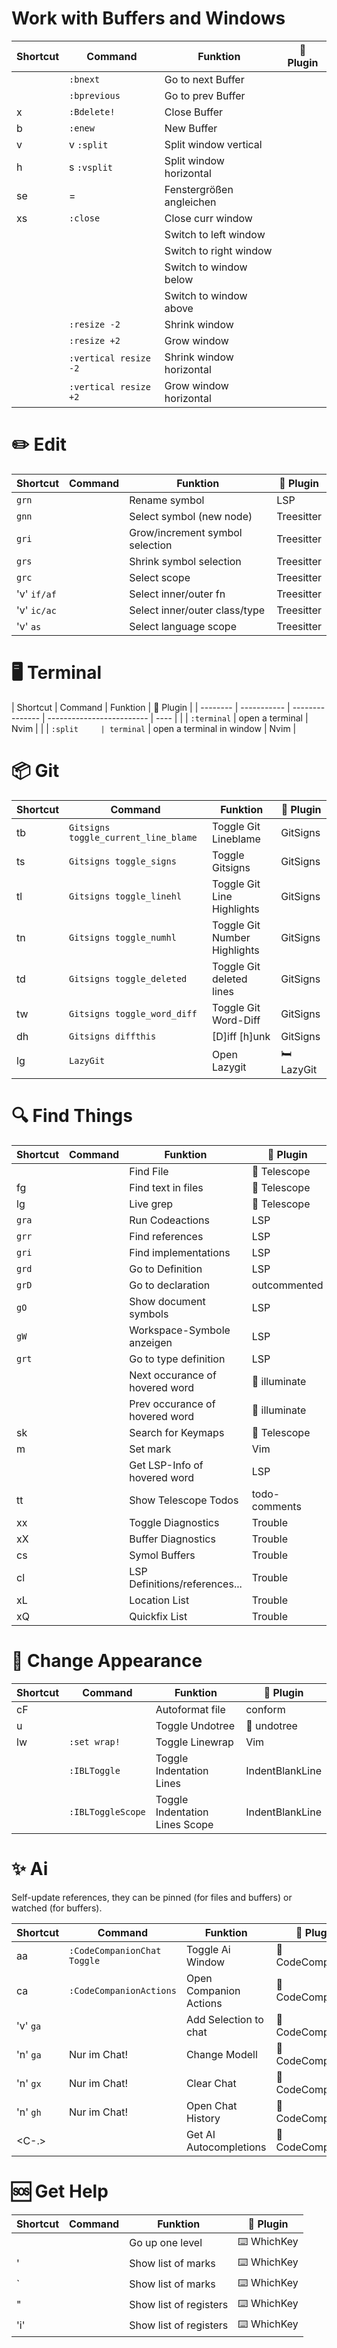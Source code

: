 # Work with Buffers and Windows

| Shortcut   | Command               | Funktion                 | 🔌 Plugin |
| ---------- | --------------------- | ------------------------ | --------- |
| <Tab>      | `:bnext`              | Go to next Buffer        |           |
| <S-Tab>    | `:bprevious`          | Go to prev Buffer        |           |
| <leader>x  | `:Bdelete!`           | Close Buffer             |           |
| <leader>b  | `:enew`               | New Buffer               |           |
| <leader>v  | <C-w>v `:split`       | Split window vertical    |           |
| <leader>h  | <C-w>s `:vsplit`      | Split window horizontal  |           |
| <leader>se | <C-w>=                | Fenstergrößen angleichen |           |
| <leader>xs | `:close`              | Close curr window        |           |
| <C-h>      | <C-w><C-h>            | Switch to left window    |           |
| <C-l>      | <C-w><C-l>            | Switch to right window   |           |
| <C-j>      | <C-w><C-j>            | Switch to window below   |           |
| <C-k>      | <C-w><C-k>            | Switch to window above   |           |
| <Up>       | `:resize -2`          | Shrink window            |           |
| <Down>     | `:resize +2`          | Grow window              |           |
| <Left>     | `:vertical resize -2` | Shrink window horizontal |           |
| <Right>    | `:vertical resize +2` | Grow window horizontal   |           |

# ✏️ Edit

| Shortcut    | Command | Funktion                        | 🔌 Plugin  |
| ----------- | ------- | ------------------------------- | ---------- |
| `grn`       |         | Rename symbol                   | LSP        |
| `gnn`       |         | Select symbol (new node)        | Treesitter |
| `gri`       |         | Grow/increment symbol selection | Treesitter |
| `grs`       |         | Shrink symbol selection         | Treesitter |
| `grc`       |         | Select scope                    | Treesitter |
| 'v' `if/af` |         | Select inner/outer fn           | Treesitter |
| 'v' `ic/ac` |         | Select inner/outer class/type   | Treesitter |
| 'v' `as`    |         | Select language scope           | Treesitter |

# 🖥️ Terminal

| Shortcut | Command     | Funktion        | 🔌 Plugin                 |
| -------- | ----------- | --------------- | ------------------------- | ---- |
|          | `:terminal` | open a terminal | Nvim                      |
|          | `:split     | terminal`       | open a terminal in window | Nvim |

# 📦 Git

| Shortcut    | Command                              | Funktion                     | 🔌 Plugin  |
| ----------- | ------------------------------------ | ---------------------------- | ---------- |
| <leader>tb  | `Gitsigns toggle_current_line_blame` | Toggle Git Lineblame         | GitSigns   |
| <leader>ts  | `Gitsigns toggle_signs`              | Toggle Gitsigns              | GitSigns   |
| <leader>tl  | `Gitsigns toggle_linehl`             | Toggle Git Line Highlights   | GitSigns   |
| <leader>tn  | `Gitsigns toggle_numhl`              | Toggle Git Number Highlights | GitSigns   |
| <leader>td  | `Gitsigns toggle_deleted`            | Toggle Git deleted lines     | GitSigns   |
| <leader>tw  | `Gitsigns toggle_word_diff`          | Toggle Git Word-Diff         | GitSigns   |
| <leader>dh  | `Gitsigns diffthis`                  | [D]iff [h]unk                | GitSigns   |
| <leader>lg  | `LazyGit`                            | Open Lazygit                 | 🛏️ LazyGit |

# 🔍 Find Things

| Shortcut    | Command | Funktion                       | 🔌 Plugin     |
| ----------- | ------- | ------------------------------ | ------------- |
| <C-p>       |         | Find File                      | 🔭 Telescope  |
| <leader>fg  |         | Find text in files             | 🔭 Telescope  |
| <leader>lg  |         | Live grep                      | 🔭 Telescope  |
| `gra`       |         | Run Codeactions                | LSP           |
| `grr`       |         | Find references                | LSP           |
| `gri`       |         | Find implementations           | LSP           |
| `grd`       |         | Go to Definition               | LSP           |
| `grD`       |         | Go to declaration              | outcommented  |
| `gO`        |         | Show document symbols          | LSP           |
| `gW`        |         | Workspace-Symbole anzeigen     | LSP           |
| `grt`       |         | Go to type definition          | LSP           |
| <a-n>       |         | Next occurance of hovered word | 🔦 illuminate |
| <a-p>       |         | Prev occurance of hovered word | 🔦 illuminate |
| <leader>sk  |         | Search for Keymaps             | 🔭 Telescope  |
| m<sign>     |         | Set mark <sign>                | Vim           |
| <S-k>       |         | Get LSP-Info of hovered word   | LSP           |
| <leader>tt  |         | Show Telescope Todos           | todo-comments |
| <leader>xx  |         | Toggle Diagnostics             | Trouble       |
| <leader>xX  |         | Buffer Diagnostics             | Trouble       |
| <leader>cs  |         | Symol Buffers                  | Trouble       |
| <leader>cl  |         | LSP Definitions/references...  | Trouble       |
| <leader>xL  |         | Location List                  | Trouble       |
| <leader>xQ  |         | Quickfix List                  | Trouble       |

# 💄 Change Appearance

| Shortcut   | Command           | Funktion                       | 🔌 Plugin       |
| ---------- | ----------------- | ------------------------------ | --------------- |
| <leader>cF |                   | Autoformat file                | conform         |
| <leader>u  |                   | Toggle Undotree                | 🌴 undotree     |
| <leader>lw | `:set wrap!`      | Toggle Linewrap                | Vim             |
|            | `:IBLToggle`      | Toggle Indentation Lines       | IndentBlankLine |
|            | `:IBLToggleScope` | Toggle Indentation Lines Scope | IndentBlankLine |

# ✨ Ai
Self-update references, they can be pinned (for files and buffers) or watched (for buffers).

| Shortcut   | Command                     | Funktion               | 🔌 Plugin        |
| ---------- | --------------------------- | ---------------------- | ---------------- |
| <leader>aa | `:CodeCompanionChat Toggle` | Toggle Ai Window       | 👫 CodeCompanion |
| <leader>ca | `:CodeCompanionActions `    | Open Companion Actions | 👫 CodeCompanion |
| 'v' `ga`   |                             | Add Selection to chat  | 👫 CodeCompanion |
| 'n' `ga`   | Nur im Chat!                | Change Modell          | 👫 CodeCompanion |
| 'n' `gx`   | Nur im Chat!                | Clear Chat             | 👫 CodeCompanion |
| 'n' `gh`   | Nur im Chat!                | Open Chat History      | 👫 CodeCompanion |
| <C-.>      |                             | Get AI Autocompletions | 👫 CodeCompanion |

# 🆘 Get Help

| Shortcut  | Command | Funktion               | 🔌 Plugin   |
| --------- | ------- | ---------------------- | ----------- |
| <bs>      |         | Go up one level        | ⌨️ WhichKey |
| '         |         | Show list of marks     | ⌨️ WhichKey |
| `         |         | Show list of marks     | ⌨️ WhichKey |
| "         |         | Show list of registers | ⌨️ WhichKey |
| 'i' <C-r> |         | Show list of registers | ⌨️ WhichKey |
